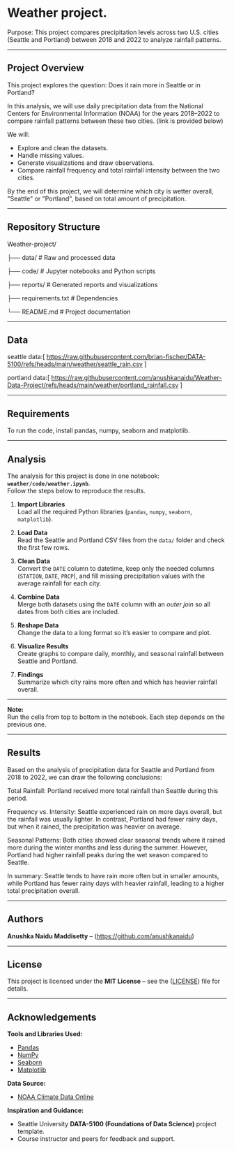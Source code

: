 # Weather project.

Purpose: This project compares precipitation levels across two U.S. cities (Seattle and Portland) between 2018 and 2022 to analyze rainfall patterns.

---
## Project Overview

This project explores the question: Does it rain more in Seattle or in Portland?

In this analysis, we will use daily precipitation data from the National Centers for Environmental Information (NOAA) for the years 2018–2022 to compare rainfall patterns between these two cities. (link is provided below)

We will:

- Explore and clean the datasets.
- Handle missing values.
- Generate visualizations and draw observations.
- Compare rainfall frequency and total rainfall intensity between the two cities.
  
By the end of this project, we will determine which city is wetter overall, "Seattle" or "Portland", based on total amount of precipitation.

---
## Repository Structure

Weather-project/

├── data/                 # Raw and processed data

├── code/                 # Jupyter notebooks and Python scripts

├── reports/              # Generated reports and visualizations

├── requirements.txt      # Dependencies

└── README.md             # Project documentation

---
## Data 

seattle data:[ https://raw.githubusercontent.com/brian-fischer/DATA-5100/refs/heads/main/weather/seattle_rain.csv ]

portland data:[ https://raw.githubusercontent.com/anushkanaidu/Weather-Data-Project/refs/heads/main/weather/portland_rainfall.csv ]

---
## Requirements
To run the code, install pandas, numpy, seaborn and matplotlib.

---
## Analysis

The analysis for this project is done in one notebook: **`weather/code/weather.ipynb`**.  
Follow the steps below to reproduce the results.

1. **Import Libraries**  
   Load all the required Python libraries (`pandas`, `numpy`, `seaborn`, `matplotlib`).

2. **Load Data**  
   Read the Seattle and Portland CSV files from the `data/` folder and check the first few rows.

3. **Clean Data**  
   Convert the `DATE` column to datetime, keep only the needed columns (`STATION`, `DATE`, `PRCP`), and fill missing precipitation values with the average rainfall for each city.

4. **Combine Data**  
   Merge both datasets using the `DATE` column with an *outer join* so all dates from both cities are included.

5. **Reshape Data**  
   Change the data to a long format so it’s easier to compare and plot.

6. **Visualize Results**  
   Create graphs to compare daily, monthly, and seasonal rainfall between Seattle and Portland.

7. **Findings**  
   Summarize which city rains more often and which has heavier rainfall overall.
---

**Note:**  
Run the cells from top to bottom in the notebook. Each step depends on the previous one.

---
## Results

Based on the analysis of precipitation data for Seattle and Portland from 2018 to 2022, we can draw the following conclusions:

Total Rainfall:
Portland received more total rainfall than Seattle during this period.

Frequency vs. Intensity:
Seattle experienced rain on more days overall, but the rainfall was usually lighter.
In contrast, Portland had fewer rainy days, but when it rained, the precipitation was heavier on average.

Seasonal Patterns:
Both cities showed clear seasonal trends where it rained more during the winter months and less during the summer.
However, Portland had higher rainfall peaks during the wet season compared to Seattle.

In summary:
Seattle tends to have rain more often but in smaller amounts, while Portland has fewer rainy days with heavier rainfall, leading to a higher total precipitation overall.

---
## Authors
**Anushka Naidu Maddisetty** – (https://github.com/anushkanaidu)

---

## License
This project is licensed under the **MIT License** – see the ([LICENSE](https://github.com/anushkanaidu/Weather-project/blob/main/weather/License)) file for details.

---

## Acknowledgements
**Tools and Libraries Used:**  
- [Pandas](https://pandas.pydata.org/)  
- [NumPy](https://numpy.org/)  
- [Seaborn](https://seaborn.pydata.org/)  
- [Matplotlib](https://matplotlib.org/)

**Data Source:**  
- [NOAA Climate Data Online](https://www.ncei.noaa.gov/cdo-web/)

**Inspiration and Guidance:**  
- Seattle University **DATA-5100 (Foundations of Data Science)** project template.  
- Course instructor and peers for feedback and support.
